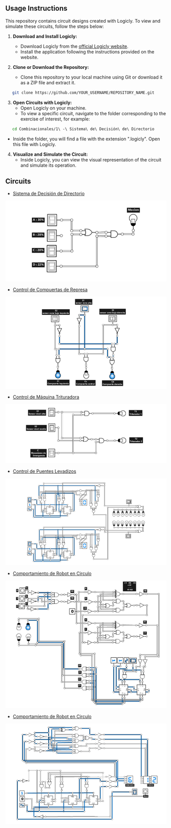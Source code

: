 ## Usage Instructions

This repository contains circuit designs created with Logicly. To view and simulate these circuits, follow the steps below:

1. **Download and Install Logicly:**
   - Download Logicly from the [official Logicly website](https://logic.ly/).
   - Install the application following the instructions provided on the website.

2. **Clone or Download the Repository:**
   - Clone this repository to your local machine using Git or download it as a ZIP file and extract it.

```bash
   git clone https://github.com/YOUR_USERNAME/REPOSITORY_NAME.git
```
3. **Open Circuits with Logicly:**
   - Open Logicly on your machine.
   - To view a specific circuit, navigate to the folder corresponding to the exercise of interest, for example:
```bash
   cd Combinacionales/1\ -\ Sistema\ de\ Decisión\ de\ Directorio
```
   - Inside the folder, you will find a file with the extension ".logicly". Open this file with Logicly.

4. **Visualize and Simulate the Circuit:**
   - Inside Logicly, you can view the visual representation of the circuit and simulate its operation.

## Circuits

- [Sistema de Decisión de Directorio](Combinacionales/1%20-%20Sistema%20de%20Decisi%C3%B3n%20de%20Directorio)

![Sistema de Decisión de Directorio](Combinacionales/1%20-%20Sistema%20de%20Decisi%C3%B3n%20de%20Directorio/sistema-de-decisi%C3%B3n-de-directorio.png)

- [Control de Compuertas de Represa](Combinacionales/2%20-%20Control%20de%20Compuertas%20de%20Represa)

![Control de Compuertas de Represa](Combinacionales/2%20-%20Control%20de%20Compuertas%20de%20Represa/control-de-compuertas-de-represa.png)

- [Control de Máquina Trituradora](Combinacionales/3%20-%20Control%20de%20M%C3%A1quina%20Trituradora)

![Control de Máquina Trituradora](Combinacionales/3%20-%20Control%20de%20M%C3%A1quina%20Trituradora/control-de-m%C3%A1quina-trituradora.png)

- [Control de Puentes Levadizos](Secuenciales/1%20-%20Control%20de%20Puentes%20Levadizos)

![Control de Puentes Levadizos](Secuenciales/1%20-%20Control%20de%20Puentes%20Levadizos/Control-de-Puentes-Levadizos.png)

- [ Comportamiento de Robot en Circulo](Secuenciales/2%20-%20Comportamiento%20de%20Robot%20en%20Circulo)

![Comportamiento de Robot en Circulo](Secuenciales/2%20-%20Comportamiento%20de%20Robot%20en%20Circulo/comportamiento-de-robot-en-circulo.png)

- [ Comportamiento de Robot en Circulo](Secuenciales/3%20-%20Control%20de%20M%C3%A1quina%20Proveedora%20de%20Gasolina)

![Comportamiento de Robot en Circulo](Secuenciales/3%20-%20Control%20de%20M%C3%A1quina%20Proveedora%20de%20Gasolina/Control%20de%20M%C3%A1quina%20Proveedora%20de%20Gasolina.png)




